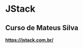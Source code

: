 # JStack
## Curso de Mateus Silva

<p>
	<strong><a href="https://jstack.com.br/">https://jstack.com.br/</a></strong>
</p>

